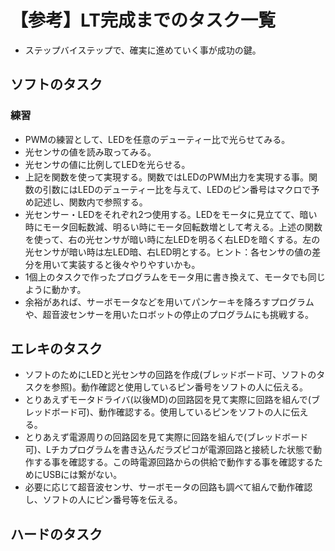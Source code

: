 # 【参考】LT完成までのタスク一覧
- ステップバイステップで、確実に進めていく事が成功の鍵。
## ソフトのタスク
### 練習
- PWMの練習として、LEDを任意のデューティー比で光らせてみる。
- 光センサの値を読み取ってみる。
- 光センサの値に比例してLEDを光らせる。
- 上記を関数を使って実現する。関数ではLEDのPWM出力を実現する事。関数の引数にはLEDのデューティー比を与えて、LEDのピン番号はマクロで予め記述し、関数内で参照する。
- 光センサー・LEDをそれぞれ2つ使用する。LEDをモータに見立てて、暗い時にモータ回転数減、明るい時にモータ回転数増として考える。上述の関数を使って、右の光センサが暗い時に左LEDを明るく右LEDを暗くする。左の光センサが暗い時は左LED暗、右LED明とする。ヒント：各センサの値の差分を用いて実装すると後々やりやすいかも。
- 1個上のタスクで作ったプログラムをモータ用に書き換えて、モータでも同じように動かす。
- 余裕があれば、サーボモータなどを用いてパンケーキを降ろすプログラムや、超音波センサーを用いたロボットの停止のプログラムにも挑戦する。
## エレキのタスク
- ソフトのためにLEDと光センサの回路を作成(ブレッドボード可、ソフトのタスクを参照)。動作確認と使用しているピン番号をソフトの人に伝える。
- とりあえずモータドライバ(以後MD)の回路図を見て実際に回路を組んで(ブレッドボード可)、動作確認する。使用しているピンをソフトの人に伝える。
- とりあえず電源周りの回路図を見て実際に回路を組んで(ブレッドボード可)、Lチカプログラムを書き込んだラズピコが電源回路と接続した状態で動作する事を確認する。この時電源回路からの供給で動作する事を確認するためにUSBには繋がない。
- 必要に応じて超音波センサ、サーボモータの回路も調べて組んで動作確認し、ソフトの人にピン番号等を伝える。
## ハードのタスク
